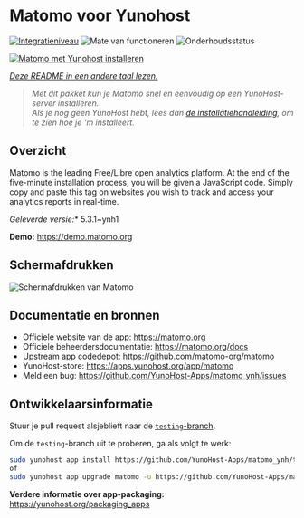 <!--
NB: Deze README is automatisch gegenereerd door <https://github.com/YunoHost/apps/tree/master/tools/readme_generator>
Hij mag NIET handmatig aangepast worden.
-->

# Matomo voor Yunohost

[![Integratieniveau](https://apps.yunohost.org/badge/integration/matomo)](https://ci-apps.yunohost.org/ci/apps/matomo/)
![Mate van functioneren](https://apps.yunohost.org/badge/state/matomo)
![Onderhoudsstatus](https://apps.yunohost.org/badge/maintained/matomo)

[![Matomo met Yunohost installeren](https://install-app.yunohost.org/install-with-yunohost.svg)](https://install-app.yunohost.org/?app=matomo)

*[Deze README in een andere taal lezen.](./ALL_README.md)*

> *Met dit pakket kun je Matomo snel en eenvoudig op een YunoHost-server installeren.*  
> *Als je nog geen YunoHost hebt, lees dan [de installatiehandleiding](https://yunohost.org/install), om te zien hoe je 'm installeert.*

## Overzicht

Matomo is the leading Free/Libre open analytics platform. At the end of the five-minute installation process, you will be given a JavaScript code. Simply copy and paste this tag on websites you wish to track and access your analytics reports in real-time.


*Geleverde versie:** 5.3.1~ynh1

**Demo:** <https://demo.matomo.org>

## Schermafdrukken

![Schermafdrukken van Matomo](./doc/screenshots/screenshot.png)

## Documentatie en bronnen

- Officiele website van de app: <https://matomo.org>
- Officiele beheerdersdocumentatie: <https://matomo.org/docs>
- Upstream app codedepot: <https://github.com/matomo-org/matomo>
- YunoHost-store: <https://apps.yunohost.org/app/matomo>
- Meld een bug: <https://github.com/YunoHost-Apps/matomo_ynh/issues>

## Ontwikkelaarsinformatie

Stuur je pull request alsjeblieft naar de [`testing`-branch](https://github.com/YunoHost-Apps/matomo_ynh/tree/testing).

Om de `testing`-branch uit te proberen, ga als volgt te werk:

```bash
sudo yunohost app install https://github.com/YunoHost-Apps/matomo_ynh/tree/testing --debug
of
sudo yunohost app upgrade matomo -u https://github.com/YunoHost-Apps/matomo_ynh/tree/testing --debug
```

**Verdere informatie over app-packaging:** <https://yunohost.org/packaging_apps>
